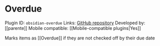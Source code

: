 # Overdue

Plugin ID: `obsidian-overdue`
Links: [GitHub repository](https://github.com/parente/obsidian-overdue)
Developed by: [[parente]]
Mobile compatible: [[Mobile-compatible plugins|Yes]]

Marks items as [[Overdue]] if they are not checked off by their due date
